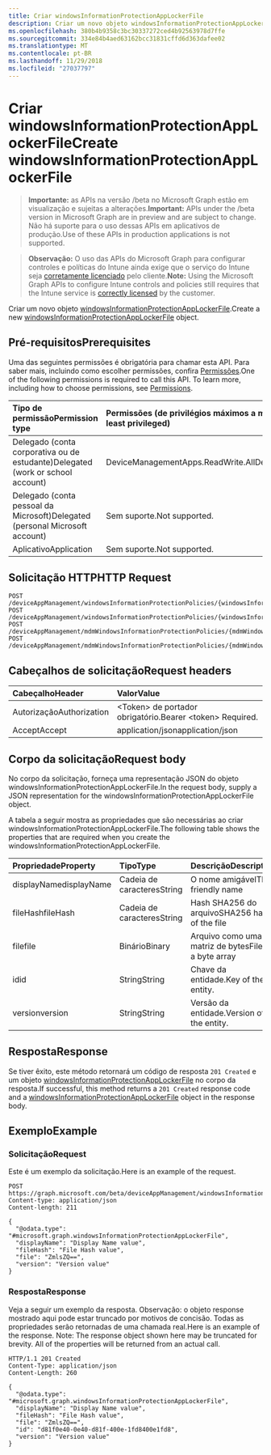 ```yaml
---
title: Criar windowsInformationProtectionAppLockerFile
description: Criar um novo objeto windowsInformationProtectionAppLockerFile.
ms.openlocfilehash: 380b4b9358c3bc30337272ced4b92563978d7ffe
ms.sourcegitcommit: 334e84b4aed63162bcc31831cffd6d363dafee02
ms.translationtype: MT
ms.contentlocale: pt-BR
ms.lasthandoff: 11/29/2018
ms.locfileid: "27037797"
---
```

# <a name="create-windowsinformationprotectionapplockerfile"></a><span data-ttu-id="e44ae-103">Criar windowsInformationProtectionAppLockerFile</span><span class="sxs-lookup"><span data-stu-id="e44ae-103">Create windowsInformationProtectionAppLockerFile</span></span>

> <span data-ttu-id="e44ae-104">**Importante:** as APIs na versão /beta no Microsoft Graph estão em visualização e sujeitas a alterações.</span><span class="sxs-lookup"><span data-stu-id="e44ae-104">**Important:** APIs under the /beta version in Microsoft Graph are in preview and are subject to change.</span></span> <span data-ttu-id="e44ae-105">Não há suporte para o uso dessas APIs em aplicativos de produção.</span><span class="sxs-lookup"><span data-stu-id="e44ae-105">Use of these APIs in production applications is not supported.</span></span>

> <span data-ttu-id="e44ae-106">**Observação:** O uso das APIs do Microsoft Graph para configurar controles e políticas do Intune ainda exige que o serviço do Intune seja [corretamente licenciado](https://go.microsoft.com/fwlink/?linkid=839381) pelo cliente.</span><span class="sxs-lookup"><span data-stu-id="e44ae-106">**Note:** Using the Microsoft Graph APIs to configure Intune controls and policies still requires that the Intune service is [correctly licensed](https://go.microsoft.com/fwlink/?linkid=839381) by the customer.</span></span>

<span data-ttu-id="e44ae-107">Criar um novo objeto [windowsInformationProtectionAppLockerFile](../resources/intune-mam-windowsinformationprotectionapplockerfile.md).</span><span class="sxs-lookup"><span data-stu-id="e44ae-107">Create a new [windowsInformationProtectionAppLockerFile](../resources/intune-mam-windowsinformationprotectionapplockerfile.md) object.</span></span>
## <a name="prerequisites"></a><span data-ttu-id="e44ae-108">Pré-requisitos</span><span class="sxs-lookup"><span data-stu-id="e44ae-108">Prerequisites</span></span>
<span data-ttu-id="e44ae-p102">Uma das seguintes permissões é obrigatória para chamar esta API. Para saber mais, incluindo como escolher permissões, confira [Permissões](/graph/permissions-reference).</span><span class="sxs-lookup"><span data-stu-id="e44ae-p102">One of the following permissions is required to call this API. To learn more, including how to choose permissions, see [Permissions](/graph/permissions-reference).</span></span>

|<span data-ttu-id="e44ae-111">Tipo de permissão</span><span class="sxs-lookup"><span data-stu-id="e44ae-111">Permission type</span></span>|<span data-ttu-id="e44ae-112">Permissões (de privilégios máximos a mínimos)</span><span class="sxs-lookup"><span data-stu-id="e44ae-112">Permissions (from most to least privileged)</span></span>|
|:---|:---|
|<span data-ttu-id="e44ae-113">Delegado (conta corporativa ou de estudante)</span><span class="sxs-lookup"><span data-stu-id="e44ae-113">Delegated (work or school account)</span></span>|<span data-ttu-id="e44ae-114">DeviceManagementApps.ReadWrite.All</span><span class="sxs-lookup"><span data-stu-id="e44ae-114">DeviceManagementApps.ReadWrite.All</span></span>|
|<span data-ttu-id="e44ae-115">Delegado (conta pessoal da Microsoft)</span><span class="sxs-lookup"><span data-stu-id="e44ae-115">Delegated (personal Microsoft account)</span></span>|<span data-ttu-id="e44ae-116">Sem suporte.</span><span class="sxs-lookup"><span data-stu-id="e44ae-116">Not supported.</span></span>|
|<span data-ttu-id="e44ae-117">Aplicativo</span><span class="sxs-lookup"><span data-stu-id="e44ae-117">Application</span></span>|<span data-ttu-id="e44ae-118">Sem suporte.</span><span class="sxs-lookup"><span data-stu-id="e44ae-118">Not supported.</span></span>|

## <a name="http-request"></a><span data-ttu-id="e44ae-119">Solicitação HTTP</span><span class="sxs-lookup"><span data-stu-id="e44ae-119">HTTP Request</span></span>
<!-- {
  "blockType": "ignored"
}
-->
``` http
POST /deviceAppManagement/windowsInformationProtectionPolicies/{windowsInformationProtectionPolicyId}/exemptAppLockerFiles
POST /deviceAppManagement/windowsInformationProtectionPolicies/{windowsInformationProtectionPolicyId}/protectedAppLockerFiles
POST /deviceAppManagement/mdmWindowsInformationProtectionPolicies/{mdmWindowsInformationProtectionPolicyId}/exemptAppLockerFiles
POST /deviceAppManagement/mdmWindowsInformationProtectionPolicies/{mdmWindowsInformationProtectionPolicyId}/protectedAppLockerFiles
```

## <a name="request-headers"></a><span data-ttu-id="e44ae-120">Cabeçalhos de solicitação</span><span class="sxs-lookup"><span data-stu-id="e44ae-120">Request headers</span></span>
|<span data-ttu-id="e44ae-121">Cabeçalho</span><span class="sxs-lookup"><span data-stu-id="e44ae-121">Header</span></span>|<span data-ttu-id="e44ae-122">Valor</span><span class="sxs-lookup"><span data-stu-id="e44ae-122">Value</span></span>|
|:---|:---|
|<span data-ttu-id="e44ae-123">Autorização</span><span class="sxs-lookup"><span data-stu-id="e44ae-123">Authorization</span></span>|<span data-ttu-id="e44ae-124">&lt;Token&gt; de portador obrigatório.</span><span class="sxs-lookup"><span data-stu-id="e44ae-124">Bearer &lt;token&gt; Required.</span></span>|
|<span data-ttu-id="e44ae-125">Accept</span><span class="sxs-lookup"><span data-stu-id="e44ae-125">Accept</span></span>|<span data-ttu-id="e44ae-126">application/json</span><span class="sxs-lookup"><span data-stu-id="e44ae-126">application/json</span></span>|

## <a name="request-body"></a><span data-ttu-id="e44ae-127">Corpo da solicitação</span><span class="sxs-lookup"><span data-stu-id="e44ae-127">Request body</span></span>
<span data-ttu-id="e44ae-128">No corpo da solicitação, forneça uma representação JSON do objeto windowsInformationProtectionAppLockerFile.</span><span class="sxs-lookup"><span data-stu-id="e44ae-128">In the request body, supply a JSON representation for the windowsInformationProtectionAppLockerFile object.</span></span>

<span data-ttu-id="e44ae-129">A tabela a seguir mostra as propriedades que são necessárias ao criar windowsInformationProtectionAppLockerFile.</span><span class="sxs-lookup"><span data-stu-id="e44ae-129">The following table shows the properties that are required when you create the windowsInformationProtectionAppLockerFile.</span></span>

|<span data-ttu-id="e44ae-130">Propriedade</span><span class="sxs-lookup"><span data-stu-id="e44ae-130">Property</span></span>|<span data-ttu-id="e44ae-131">Tipo</span><span class="sxs-lookup"><span data-stu-id="e44ae-131">Type</span></span>|<span data-ttu-id="e44ae-132">Descrição</span><span class="sxs-lookup"><span data-stu-id="e44ae-132">Description</span></span>|
|:---|:---|:---|
|<span data-ttu-id="e44ae-133">displayName</span><span class="sxs-lookup"><span data-stu-id="e44ae-133">displayName</span></span>|<span data-ttu-id="e44ae-134">Cadeia de caracteres</span><span class="sxs-lookup"><span data-stu-id="e44ae-134">String</span></span>|<span data-ttu-id="e44ae-135">O nome amigável</span><span class="sxs-lookup"><span data-stu-id="e44ae-135">The friendly name</span></span>|
|<span data-ttu-id="e44ae-136">fileHash</span><span class="sxs-lookup"><span data-stu-id="e44ae-136">fileHash</span></span>|<span data-ttu-id="e44ae-137">Cadeia de caracteres</span><span class="sxs-lookup"><span data-stu-id="e44ae-137">String</span></span>|<span data-ttu-id="e44ae-138">Hash SHA256 do arquivo</span><span class="sxs-lookup"><span data-stu-id="e44ae-138">SHA256 hash of the file</span></span>|
|<span data-ttu-id="e44ae-139">file</span><span class="sxs-lookup"><span data-stu-id="e44ae-139">file</span></span>|<span data-ttu-id="e44ae-140">Binário</span><span class="sxs-lookup"><span data-stu-id="e44ae-140">Binary</span></span>|<span data-ttu-id="e44ae-141">Arquivo como uma matriz de bytes</span><span class="sxs-lookup"><span data-stu-id="e44ae-141">File as a byte array</span></span>|
|<span data-ttu-id="e44ae-142">id</span><span class="sxs-lookup"><span data-stu-id="e44ae-142">id</span></span>|<span data-ttu-id="e44ae-143">String</span><span class="sxs-lookup"><span data-stu-id="e44ae-143">String</span></span>|<span data-ttu-id="e44ae-144">Chave da entidade.</span><span class="sxs-lookup"><span data-stu-id="e44ae-144">Key of the entity.</span></span>|
|<span data-ttu-id="e44ae-145">version</span><span class="sxs-lookup"><span data-stu-id="e44ae-145">version</span></span>|<span data-ttu-id="e44ae-146">String</span><span class="sxs-lookup"><span data-stu-id="e44ae-146">String</span></span>|<span data-ttu-id="e44ae-147">Versão da entidade.</span><span class="sxs-lookup"><span data-stu-id="e44ae-147">Version of the entity.</span></span>|



## <a name="response"></a><span data-ttu-id="e44ae-148">Resposta</span><span class="sxs-lookup"><span data-stu-id="e44ae-148">Response</span></span>
<span data-ttu-id="e44ae-149">Se tiver êxito, este método retornará um código de resposta `201 Created` e um objeto [windowsInformationProtectionAppLockerFile](../resources/intune-mam-windowsinformationprotectionapplockerfile.md) no corpo da resposta.</span><span class="sxs-lookup"><span data-stu-id="e44ae-149">If successful, this method returns a `201 Created` response code and a [windowsInformationProtectionAppLockerFile](../resources/intune-mam-windowsinformationprotectionapplockerfile.md) object in the response body.</span></span>

## <a name="example"></a><span data-ttu-id="e44ae-150">Exemplo</span><span class="sxs-lookup"><span data-stu-id="e44ae-150">Example</span></span>
### <a name="request"></a><span data-ttu-id="e44ae-151">Solicitação</span><span class="sxs-lookup"><span data-stu-id="e44ae-151">Request</span></span>
<span data-ttu-id="e44ae-152">Este é um exemplo da solicitação.</span><span class="sxs-lookup"><span data-stu-id="e44ae-152">Here is an example of the request.</span></span>
``` http
POST https://graph.microsoft.com/beta/deviceAppManagement/windowsInformationProtectionPolicies/{windowsInformationProtectionPolicyId}/exemptAppLockerFiles
Content-type: application/json
Content-length: 211

{
  "@odata.type": "#microsoft.graph.windowsInformationProtectionAppLockerFile",
  "displayName": "Display Name value",
  "fileHash": "File Hash value",
  "file": "ZmlsZQ==",
  "version": "Version value"
}
```

### <a name="response"></a><span data-ttu-id="e44ae-153">Resposta</span><span class="sxs-lookup"><span data-stu-id="e44ae-153">Response</span></span>
<span data-ttu-id="e44ae-p103">Veja a seguir um exemplo da resposta. Observação: o objeto response mostrado aqui pode estar truncado por motivos de concisão. Todas as propriedades serão retornadas de uma chamada real.</span><span class="sxs-lookup"><span data-stu-id="e44ae-p103">Here is an example of the response. Note: The response object shown here may be truncated for brevity. All of the properties will be returned from an actual call.</span></span>
``` http
HTTP/1.1 201 Created
Content-Type: application/json
Content-Length: 260

{
  "@odata.type": "#microsoft.graph.windowsInformationProtectionAppLockerFile",
  "displayName": "Display Name value",
  "fileHash": "File Hash value",
  "file": "ZmlsZQ==",
  "id": "d81f0e40-0e40-d81f-400e-1fd8400e1fd8",
  "version": "Version value"
}
```





